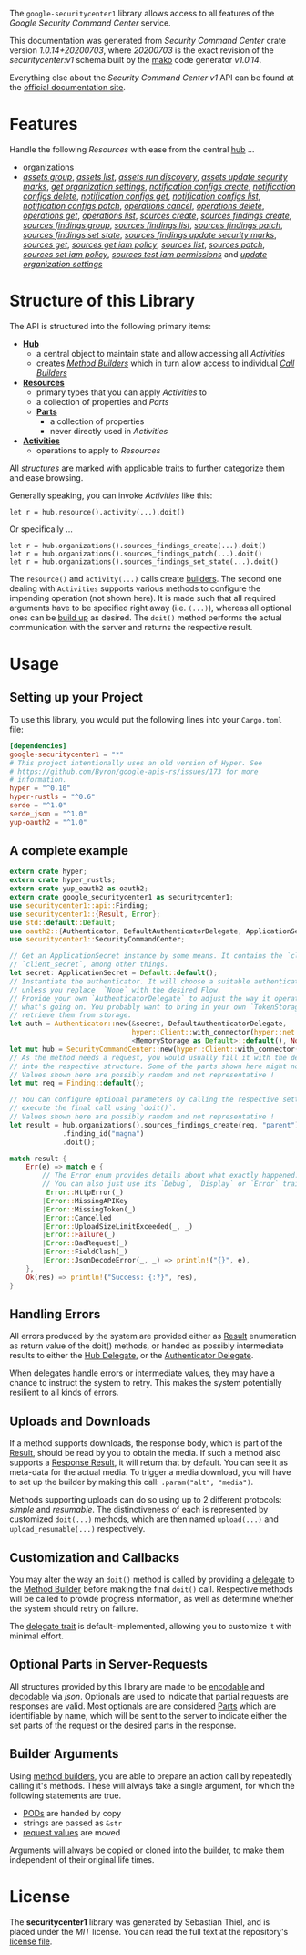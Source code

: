 <!---
DO NOT EDIT !
This file was generated automatically from 'src/mako/api/README.md.mako'
DO NOT EDIT !
-->
The `google-securitycenter1` library allows access to all features of the *Google Security Command Center* service.

This documentation was generated from *Security Command Center* crate version *1.0.14+20200703*, where *20200703* is the exact revision of the *securitycenter:v1* schema built by the [mako](http://www.makotemplates.org/) code generator *v1.0.14*.

Everything else about the *Security Command Center* *v1* API can be found at the
[official documentation site](https://console.cloud.google.com/apis/api/securitycenter.googleapis.com/overview).
# Features

Handle the following *Resources* with ease from the central [hub](https://docs.rs/google-securitycenter1/1.0.14+20200703/google_securitycenter1/SecurityCommandCenter) ... 

* organizations
 * [*assets group*](https://docs.rs/google-securitycenter1/1.0.14+20200703/google_securitycenter1/api::OrganizationAssetGroupCall), [*assets list*](https://docs.rs/google-securitycenter1/1.0.14+20200703/google_securitycenter1/api::OrganizationAssetListCall), [*assets run discovery*](https://docs.rs/google-securitycenter1/1.0.14+20200703/google_securitycenter1/api::OrganizationAssetRunDiscoveryCall), [*assets update security marks*](https://docs.rs/google-securitycenter1/1.0.14+20200703/google_securitycenter1/api::OrganizationAssetUpdateSecurityMarkCall), [*get organization settings*](https://docs.rs/google-securitycenter1/1.0.14+20200703/google_securitycenter1/api::OrganizationGetOrganizationSettingCall), [*notification configs create*](https://docs.rs/google-securitycenter1/1.0.14+20200703/google_securitycenter1/api::OrganizationNotificationConfigCreateCall), [*notification configs delete*](https://docs.rs/google-securitycenter1/1.0.14+20200703/google_securitycenter1/api::OrganizationNotificationConfigDeleteCall), [*notification configs get*](https://docs.rs/google-securitycenter1/1.0.14+20200703/google_securitycenter1/api::OrganizationNotificationConfigGetCall), [*notification configs list*](https://docs.rs/google-securitycenter1/1.0.14+20200703/google_securitycenter1/api::OrganizationNotificationConfigListCall), [*notification configs patch*](https://docs.rs/google-securitycenter1/1.0.14+20200703/google_securitycenter1/api::OrganizationNotificationConfigPatchCall), [*operations cancel*](https://docs.rs/google-securitycenter1/1.0.14+20200703/google_securitycenter1/api::OrganizationOperationCancelCall), [*operations delete*](https://docs.rs/google-securitycenter1/1.0.14+20200703/google_securitycenter1/api::OrganizationOperationDeleteCall), [*operations get*](https://docs.rs/google-securitycenter1/1.0.14+20200703/google_securitycenter1/api::OrganizationOperationGetCall), [*operations list*](https://docs.rs/google-securitycenter1/1.0.14+20200703/google_securitycenter1/api::OrganizationOperationListCall), [*sources create*](https://docs.rs/google-securitycenter1/1.0.14+20200703/google_securitycenter1/api::OrganizationSourceCreateCall), [*sources findings create*](https://docs.rs/google-securitycenter1/1.0.14+20200703/google_securitycenter1/api::OrganizationSourceFindingCreateCall), [*sources findings group*](https://docs.rs/google-securitycenter1/1.0.14+20200703/google_securitycenter1/api::OrganizationSourceFindingGroupCall), [*sources findings list*](https://docs.rs/google-securitycenter1/1.0.14+20200703/google_securitycenter1/api::OrganizationSourceFindingListCall), [*sources findings patch*](https://docs.rs/google-securitycenter1/1.0.14+20200703/google_securitycenter1/api::OrganizationSourceFindingPatchCall), [*sources findings set state*](https://docs.rs/google-securitycenter1/1.0.14+20200703/google_securitycenter1/api::OrganizationSourceFindingSetStateCall), [*sources findings update security marks*](https://docs.rs/google-securitycenter1/1.0.14+20200703/google_securitycenter1/api::OrganizationSourceFindingUpdateSecurityMarkCall), [*sources get*](https://docs.rs/google-securitycenter1/1.0.14+20200703/google_securitycenter1/api::OrganizationSourceGetCall), [*sources get iam policy*](https://docs.rs/google-securitycenter1/1.0.14+20200703/google_securitycenter1/api::OrganizationSourceGetIamPolicyCall), [*sources list*](https://docs.rs/google-securitycenter1/1.0.14+20200703/google_securitycenter1/api::OrganizationSourceListCall), [*sources patch*](https://docs.rs/google-securitycenter1/1.0.14+20200703/google_securitycenter1/api::OrganizationSourcePatchCall), [*sources set iam policy*](https://docs.rs/google-securitycenter1/1.0.14+20200703/google_securitycenter1/api::OrganizationSourceSetIamPolicyCall), [*sources test iam permissions*](https://docs.rs/google-securitycenter1/1.0.14+20200703/google_securitycenter1/api::OrganizationSourceTestIamPermissionCall) and [*update organization settings*](https://docs.rs/google-securitycenter1/1.0.14+20200703/google_securitycenter1/api::OrganizationUpdateOrganizationSettingCall)




# Structure of this Library

The API is structured into the following primary items:

* **[Hub](https://docs.rs/google-securitycenter1/1.0.14+20200703/google_securitycenter1/SecurityCommandCenter)**
    * a central object to maintain state and allow accessing all *Activities*
    * creates [*Method Builders*](https://docs.rs/google-securitycenter1/1.0.14+20200703/google_securitycenter1/client::MethodsBuilder) which in turn
      allow access to individual [*Call Builders*](https://docs.rs/google-securitycenter1/1.0.14+20200703/google_securitycenter1/client::CallBuilder)
* **[Resources](https://docs.rs/google-securitycenter1/1.0.14+20200703/google_securitycenter1/client::Resource)**
    * primary types that you can apply *Activities* to
    * a collection of properties and *Parts*
    * **[Parts](https://docs.rs/google-securitycenter1/1.0.14+20200703/google_securitycenter1/client::Part)**
        * a collection of properties
        * never directly used in *Activities*
* **[Activities](https://docs.rs/google-securitycenter1/1.0.14+20200703/google_securitycenter1/client::CallBuilder)**
    * operations to apply to *Resources*

All *structures* are marked with applicable traits to further categorize them and ease browsing.

Generally speaking, you can invoke *Activities* like this:

```Rust,ignore
let r = hub.resource().activity(...).doit()
```

Or specifically ...

```ignore
let r = hub.organizations().sources_findings_create(...).doit()
let r = hub.organizations().sources_findings_patch(...).doit()
let r = hub.organizations().sources_findings_set_state(...).doit()
```

The `resource()` and `activity(...)` calls create [builders][builder-pattern]. The second one dealing with `Activities` 
supports various methods to configure the impending operation (not shown here). It is made such that all required arguments have to be 
specified right away (i.e. `(...)`), whereas all optional ones can be [build up][builder-pattern] as desired.
The `doit()` method performs the actual communication with the server and returns the respective result.

# Usage

## Setting up your Project

To use this library, you would put the following lines into your `Cargo.toml` file:

```toml
[dependencies]
google-securitycenter1 = "*"
# This project intentionally uses an old version of Hyper. See
# https://github.com/Byron/google-apis-rs/issues/173 for more
# information.
hyper = "^0.10"
hyper-rustls = "^0.6"
serde = "^1.0"
serde_json = "^1.0"
yup-oauth2 = "^1.0"
```

## A complete example

```Rust
extern crate hyper;
extern crate hyper_rustls;
extern crate yup_oauth2 as oauth2;
extern crate google_securitycenter1 as securitycenter1;
use securitycenter1::api::Finding;
use securitycenter1::{Result, Error};
use std::default::Default;
use oauth2::{Authenticator, DefaultAuthenticatorDelegate, ApplicationSecret, MemoryStorage};
use securitycenter1::SecurityCommandCenter;

// Get an ApplicationSecret instance by some means. It contains the `client_id` and 
// `client_secret`, among other things.
let secret: ApplicationSecret = Default::default();
// Instantiate the authenticator. It will choose a suitable authentication flow for you, 
// unless you replace  `None` with the desired Flow.
// Provide your own `AuthenticatorDelegate` to adjust the way it operates and get feedback about 
// what's going on. You probably want to bring in your own `TokenStorage` to persist tokens and
// retrieve them from storage.
let auth = Authenticator::new(&secret, DefaultAuthenticatorDelegate,
                              hyper::Client::with_connector(hyper::net::HttpsConnector::new(hyper_rustls::TlsClient::new())),
                              <MemoryStorage as Default>::default(), None);
let mut hub = SecurityCommandCenter::new(hyper::Client::with_connector(hyper::net::HttpsConnector::new(hyper_rustls::TlsClient::new())), auth);
// As the method needs a request, you would usually fill it with the desired information
// into the respective structure. Some of the parts shown here might not be applicable !
// Values shown here are possibly random and not representative !
let mut req = Finding::default();

// You can configure optional parameters by calling the respective setters at will, and
// execute the final call using `doit()`.
// Values shown here are possibly random and not representative !
let result = hub.organizations().sources_findings_create(req, "parent")
             .finding_id("magna")
             .doit();

match result {
    Err(e) => match e {
        // The Error enum provides details about what exactly happened.
        // You can also just use its `Debug`, `Display` or `Error` traits
         Error::HttpError(_)
        |Error::MissingAPIKey
        |Error::MissingToken(_)
        |Error::Cancelled
        |Error::UploadSizeLimitExceeded(_, _)
        |Error::Failure(_)
        |Error::BadRequest(_)
        |Error::FieldClash(_)
        |Error::JsonDecodeError(_, _) => println!("{}", e),
    },
    Ok(res) => println!("Success: {:?}", res),
}

```
## Handling Errors

All errors produced by the system are provided either as [Result](https://docs.rs/google-securitycenter1/1.0.14+20200703/google_securitycenter1/client::Result) enumeration as return value of
the doit() methods, or handed as possibly intermediate results to either the 
[Hub Delegate](https://docs.rs/google-securitycenter1/1.0.14+20200703/google_securitycenter1/client::Delegate), or the [Authenticator Delegate](https://docs.rs/yup-oauth2/*/yup_oauth2/trait.AuthenticatorDelegate.html).

When delegates handle errors or intermediate values, they may have a chance to instruct the system to retry. This 
makes the system potentially resilient to all kinds of errors.

## Uploads and Downloads
If a method supports downloads, the response body, which is part of the [Result](https://docs.rs/google-securitycenter1/1.0.14+20200703/google_securitycenter1/client::Result), should be
read by you to obtain the media.
If such a method also supports a [Response Result](https://docs.rs/google-securitycenter1/1.0.14+20200703/google_securitycenter1/client::ResponseResult), it will return that by default.
You can see it as meta-data for the actual media. To trigger a media download, you will have to set up the builder by making
this call: `.param("alt", "media")`.

Methods supporting uploads can do so using up to 2 different protocols: 
*simple* and *resumable*. The distinctiveness of each is represented by customized 
`doit(...)` methods, which are then named `upload(...)` and `upload_resumable(...)` respectively.

## Customization and Callbacks

You may alter the way an `doit()` method is called by providing a [delegate](https://docs.rs/google-securitycenter1/1.0.14+20200703/google_securitycenter1/client::Delegate) to the 
[Method Builder](https://docs.rs/google-securitycenter1/1.0.14+20200703/google_securitycenter1/client::CallBuilder) before making the final `doit()` call. 
Respective methods will be called to provide progress information, as well as determine whether the system should 
retry on failure.

The [delegate trait](https://docs.rs/google-securitycenter1/1.0.14+20200703/google_securitycenter1/client::Delegate) is default-implemented, allowing you to customize it with minimal effort.

## Optional Parts in Server-Requests

All structures provided by this library are made to be [encodable](https://docs.rs/google-securitycenter1/1.0.14+20200703/google_securitycenter1/client::RequestValue) and 
[decodable](https://docs.rs/google-securitycenter1/1.0.14+20200703/google_securitycenter1/client::ResponseResult) via *json*. Optionals are used to indicate that partial requests are responses 
are valid.
Most optionals are are considered [Parts](https://docs.rs/google-securitycenter1/1.0.14+20200703/google_securitycenter1/client::Part) which are identifiable by name, which will be sent to 
the server to indicate either the set parts of the request or the desired parts in the response.

## Builder Arguments

Using [method builders](https://docs.rs/google-securitycenter1/1.0.14+20200703/google_securitycenter1/client::CallBuilder), you are able to prepare an action call by repeatedly calling it's methods.
These will always take a single argument, for which the following statements are true.

* [PODs][wiki-pod] are handed by copy
* strings are passed as `&str`
* [request values](https://docs.rs/google-securitycenter1/1.0.14+20200703/google_securitycenter1/client::RequestValue) are moved

Arguments will always be copied or cloned into the builder, to make them independent of their original life times.

[wiki-pod]: http://en.wikipedia.org/wiki/Plain_old_data_structure
[builder-pattern]: http://en.wikipedia.org/wiki/Builder_pattern
[google-go-api]: https://github.com/google/google-api-go-client

# License
The **securitycenter1** library was generated by Sebastian Thiel, and is placed 
under the *MIT* license.
You can read the full text at the repository's [license file][repo-license].

[repo-license]: https://github.com/Byron/google-apis-rsblob/master/LICENSE.md

